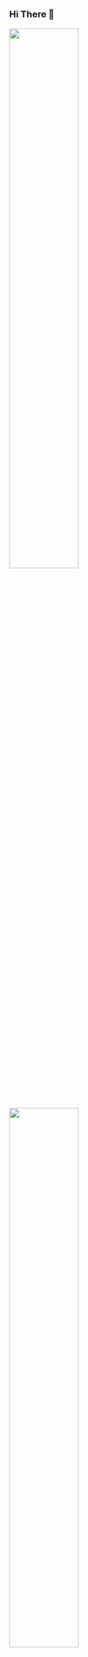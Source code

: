 ### Hi There 🍎

<img src="https://github-readme-stats.vercel.app/api?username=fatihtoprak&count_private=true&show_icons=false"  style="width:50%"/>
<img src="https://github-readme-stats.vercel.app/api/top-langs/?username=fatihtoprak&layout=compact"  style="width:50%"/> 
